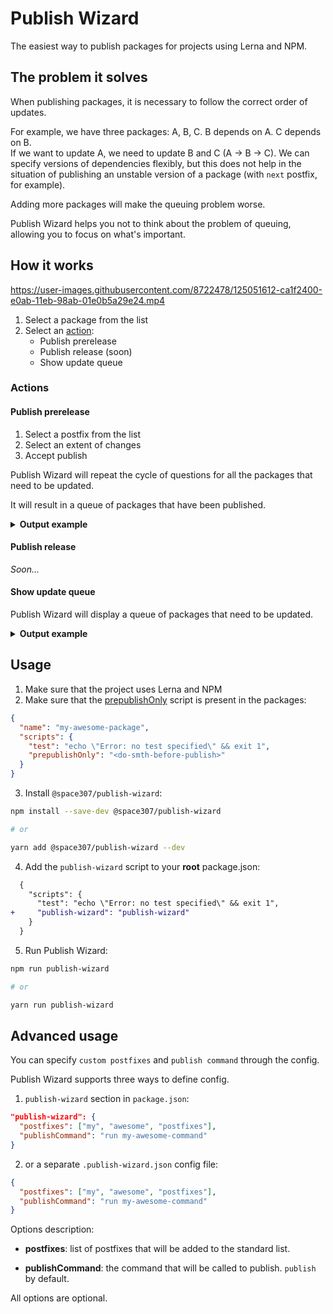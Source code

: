 # Publish Wizard

The easiest way to publish packages for projects using Lerna and NPM.

## The problem it solves

When publishing packages, it is necessary to follow the correct order of updates.

For example, we have three packages: A, B, C. B depends on A. C depends on B.<br />
If we want to update A, we need to update B and C (A -> B -> C). We can specify versions of dependencies flexibly, but this does not help in the situation of publishing an unstable version of a package (with `next` postfix, for example).

Adding more packages will make the queuing problem worse.

Publish Wizard helps you not to think about the problem of queuing, allowing you to focus on what's important.

## How it works

https://user-images.githubusercontent.com/8722478/125051612-ca1f2400-e0ab-11eb-98ab-01e0b5a29e24.mp4

1. Select a package from the list
1. Select an [action](#actions):
   - Publish prerelease
   - Publish release (soon)
   - Show update queue

### Actions

#### Publish prerelease

1. Select a postfix from the list
2. Select an extent of changes
3. Accept publish

Publish Wizard will repeat the cycle of questions for all the packages that need to be updated.

It will result in a queue of packages that have been published.

<details><summary><b>Output example</b></summary>

```sh
Published packages:

1. my-awesome-package@1.0.0-next.3
2. kitty@3.0.2-alpha.0
3. mushroom@7.1.3-nightly.4
```

</details>

#### Publish release

_Soon..._

#### Show update queue

Publish Wizard will display a queue of packages that need to be updated.

<details><summary><b>Output example</b></summary>

```sh
Bump packages in order:

1. my-awesome-package
2. kitty
3. mushroom
5. sandbox
```

</details>

## Usage

1. Make sure that the project uses Lerna and NPM
2. Make sure that the [prepublishOnly](https://docs.npmjs.com/cli/v7/using-npm/scripts#life-cycle-scripts) script is present in the packages:

```json
{
  "name": "my-awesome-package",
  "scripts": {
    "test": "echo \"Error: no test specified\" && exit 1",
    "prepublishOnly": "<do-smth-before-publish>"
  }
}
```

3. Install `@space307/publish-wizard`:

```sh
npm install --save-dev @space307/publish-wizard

# or

yarn add @space307/publish-wizard --dev
```

4. Add the `publish-wizard` script to your **root** package.json:

```diff
  {
    "scripts": {
      "test": "echo \"Error: no test specified\" && exit 1",
+     "publish-wizard": "publish-wizard"
    }
  }
```

5. Run Publish Wizard:

```sh
npm run publish-wizard

# or

yarn run publish-wizard
```

## Advanced usage

You can specify `custom postfixes` and `publish command` through the config.

Publish Wizard supports three ways to define config.

1. `publish-wizard` section in `package.json`:

```json
"publish-wizard": {
  "postfixes": ["my", "awesome", "postfixes"],
  "publishCommand": "run my-awesome-command"
}
```

2. or a separate `.publish-wizard.json` config file:

```json
{
  "postfixes": ["my", "awesome", "postfixes"],
  "publishCommand": "run my-awesome-command"
}
```

Options description:

- **postfixes**: list of postfixes that will be added to the standard list.

- **publishCommand**: the command that will be called to publish. `publish` by default.

All options are optional.
